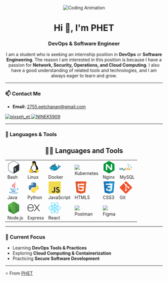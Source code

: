 <p align="center">
  <img src="https://media1.giphy.com/media/v1.Y2lkPTc5MGI3NjExNTFibGtiZWxsMXZhczR3cGwwamRycGljNm40amNrZGduMTRneG45aiZlcD12MV9pbnRlcm5hbF9naWZfYnlfaWQmY3Q9cw/UmWpVKOvNEv6CHVtl7/giphy.gif" width="150" heigh="160" alt="Coding Animation">
</p>
<h1 align="center">Hi 👋, I'm PHET</h1>
<h3 align="center">DevOps & Software Engineer </h3>
<p align="center">
I am a student who is seeking an internship position in <b>DevOps</b> or <b>Software Engineering</b>.  
The reason I am interested in this position is because I have a passion for <b>Network, Security, Operations, and Cloud Computing</b>.  
I also have a good understanding of related tools and technologies, and I am always eager to learn and grow.
</p>

---

### 📫 Contact Me  
- **Email:** 2755.petchanan@gmail.com  

<p align="left">
<a href="https://instagram.com/pixsph_et" target="blank">
  <img align="center" src="https://raw.githubusercontent.com/rahuldkjain/github-profile-readme-generator/master/src/images/icons/Social/instagram.svg" alt="pixsph_et" height="30" width="40" />
</a>
<a href="https://discord.gg/NINEK5909" target="blank">
  <img align="center" src="https://raw.githubusercontent.com/rahuldkjain/github-profile-readme-generator/master/src/images/icons/Social/discord.svg" alt="NINEK5909" height="30" width="40" />
</a>
</p>

---

### 🚀 Languages & Tools

<h2 align="center">👨‍💻 Languages and Tools</h2>

<table>
  <tr>
    <td><img src="https://raw.githubusercontent.com/devicons/devicon/master/icons/bash/bash-original.svg" width="40"/><br>Bash</td>
    <td><img src="https://raw.githubusercontent.com/devicons/devicon/master/icons/linux/linux-original.svg" width="40"/><br>Linux</td>
    <td><img src="https://raw.githubusercontent.com/devicons/devicon/master/icons/docker/docker-original.svg" width="40"/><br>Docker</td>
    <td><img src="https://www.vectorlogo.zone/logos/kubernetes/kubernetes-icon.svg" width="40"/><br>Kubernetes</td>
    <td><img src="https://raw.githubusercontent.com/devicons/devicon/master/icons/nginx/nginx-original.svg" width="40"/><br>Nginx</td>
    <td><img src="https://raw.githubusercontent.com/devicons/devicon/master/icons/mysql/mysql-original-wordmark.svg" width="40"/><br>MySQL</td>
  </tr>
  <tr>
    <td><img src="https://raw.githubusercontent.com/devicons/devicon/master/icons/java/java-original.svg" width="40"/><br>Java</td>
    <td><img src="https://raw.githubusercontent.com/devicons/devicon/master/icons/python/python-original.svg" width="40"/><br>Python</td>
    <td><img src="https://raw.githubusercontent.com/devicons/devicon/master/icons/javascript/javascript-original.svg" width="40"/><br>JavaScript</td>
    <td><img src="https://raw.githubusercontent.com/devicons/devicon/master/icons/html5/html5-original.svg" width="40"/><br>HTML5</td>
    <td><img src="https://raw.githubusercontent.com/devicons/devicon/master/icons/css3/css3-original.svg" width="40"/><br>CSS3</td>
    <td><img src="https://raw.githubusercontent.com/devicons/devicon/master/icons/git/git-original.svg" width="40"/><br>Git</td>
  </tr>
  <tr>
    <td><img src="https://raw.githubusercontent.com/devicons/devicon/master/icons/nodejs/nodejs-original.svg" width="40"/><br>Node.js</td>
    <td><img src="https://raw.githubusercontent.com/devicons/devicon/master/icons/express/express-original.svg" width="40"/><br>Express</td>
    <td><img src="https://raw.githubusercontent.com/devicons/devicon/master/icons/react/react-original.svg" width="40"/><br>React</td>
    <td><img src="https://www.vectorlogo.zone/logos/getpostman/getpostman-icon.svg" width="40"/><br>Postman</td>
    <td><img src="https://www.vectorlogo.zone/logos/figma/figma-icon.svg" width="40"/><br>Figma</td>
  </tr>
</table>


---

### 🌱 Current Focus
- Learning **DevOps Tools & Practices**  
- Exploring **Cloud Computing & Containerization**  
- Practicing **Secure Software Development**

---

⭐️ From [PHET](https://github.com/pixsph-et)
